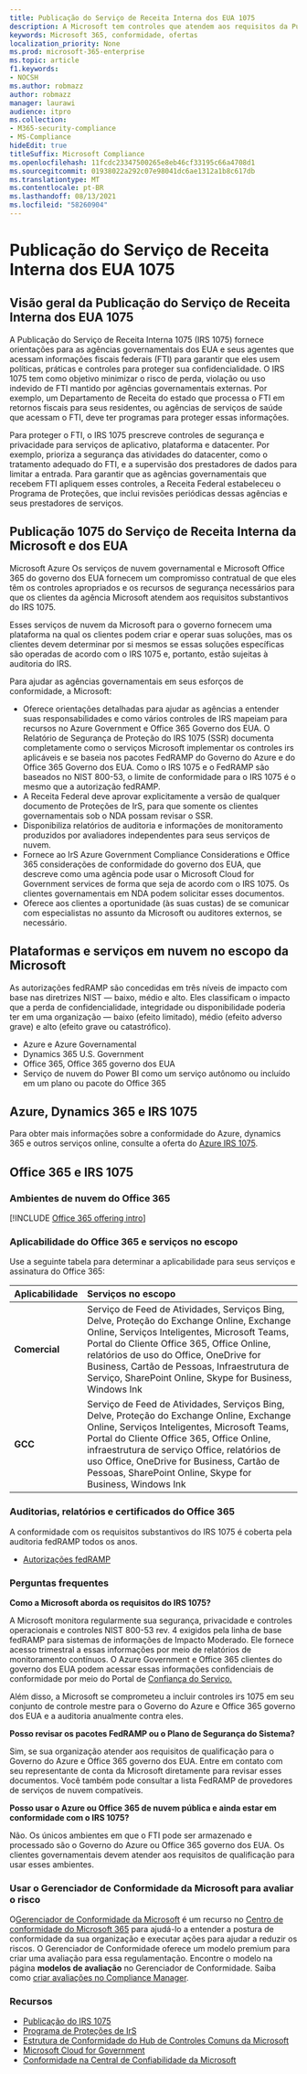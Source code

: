 ```yaml
---
title: Publicação do Serviço de Receita Interna dos EUA 1075
description: A Microsoft tem controles que atendem aos requisitos da Publicação do Serviço de Receita Interna dos EUA 1075.
keywords: Microsoft 365, conformidade, ofertas
localization_priority: None
ms.prod: microsoft-365-enterprise
ms.topic: article
f1.keywords:
- NOCSH
ms.author: robmazz
author: robmazz
manager: laurawi
audience: itpro
ms.collection:
- M365-security-compliance
- MS-Compliance
hideEdit: true
titleSuffix: Microsoft Compliance
ms.openlocfilehash: 11fcdc23347500265e8eb46cf33195c66a4708d1
ms.sourcegitcommit: 01938022a292c07e98041dc6ae1312a1b8c617db
ms.translationtype: MT
ms.contentlocale: pt-BR
ms.lasthandoff: 08/13/2021
ms.locfileid: "58260904"
---
```

# <a name="us-internal-revenue-service-publication-1075"></a>Publicação do Serviço de Receita Interna dos EUA 1075

## <a name="us-internal-revenue-service-publication-1075-overview"></a>Visão geral da Publicação do Serviço de Receita Interna dos EUA 1075

A Publicação do Serviço de Receita Interna 1075 (IRS 1075) fornece orientações para as agências governamentais dos EUA e seus agentes que acessam informações fiscais federais (FTI) para garantir que eles usem políticas, práticas e controles para proteger sua confidencialidade. O IRS 1075 tem como objetivo minimizar o risco de perda, violação ou uso indevido de FTI mantido por agências governamentais externas. Por exemplo, um Departamento de Receita do estado que processa o FTI em retornos fiscais para seus residentes, ou agências de serviços de saúde que acessam o FTI, deve ter programas para proteger essas informações.  
  
Para proteger o FTI, o IRS 1075 prescreve controles de segurança e privacidade para serviços de aplicativo, plataforma e datacenter. Por exemplo, prioriza a segurança das atividades do datacenter, como o tratamento adequado do FTI, e a supervisão dos prestadores de dados para limitar a entrada. Para garantir que as agências governamentais que recebem FTI apliquem esses controles, a Receita Federal estabeleceu o Programa de Proteções, que inclui revisões periódicas dessas agências e seus prestadores de serviços.

## <a name="microsoft-and-us-internal-revenue-service-publication-1075"></a>Publicação 1075 do Serviço de Receita Interna da Microsoft e dos EUA

Microsoft Azure Os [](https://products.office.com/government/office-365-web-services-for-government) serviços de nuvem governamental e Microsoft Office 365 do governo dos EUA fornecem um compromisso contratual de que eles têm os controles apropriados e os recursos de segurança necessários para que os clientes da agência Microsoft atendem aos requisitos substantivos do IRS 1075.  
  
Esses serviços de nuvem da Microsoft para o governo fornecem uma plataforma na qual os clientes podem criar e operar suas soluções, mas os clientes devem determinar por si mesmos se essas soluções específicas são operadas de acordo com o IRS 1075 e, portanto, estão sujeitas à auditoria do IRS.  
  
Para ajudar as agências governamentais em seus esforços de conformidade, a Microsoft:

- Oferece orientações detalhadas para ajudar as agências a entender suas responsabilidades e como vários controles de IRS mapeiam para recursos no Azure Government e Office 365 Governo dos EUA. O Relatório de Segurança de Proteção do IRS 1075 (SSR) documenta completamente como o serviços Microsoft implementar os controles irs aplicáveis e se baseia nos pacotes FedRAMP do Governo do Azure e do Office 365 Governo dos EUA. Como o IRS 1075 e o FedRAMP são baseados no NIST 800-53, o limite de conformidade para o IRS 1075 é o mesmo que a autorização fedRAMP.
- A Receita Federal deve aprovar explicitamente a versão de qualquer documento de Proteções de IrS, para que somente os clientes governamentais sob o NDA possam revisar o SSR.
- Disponibiliza relatórios de auditoria e informações de monitoramento produzidos por avaliadores independentes para seus serviços de nuvem.
- Fornece ao IrS Azure Government Compliance Considerations e Office 365 considerações de conformidade do governo dos EUA, que descreve como uma agência pode usar o Microsoft Cloud for Government services de forma que seja de acordo com o IRS 1075. Os clientes governamentais em NDA podem solicitar esses documentos.
- Oferece aos clientes a oportunidade (às suas custas) de se comunicar com especialistas no assunto da Microsoft ou auditores externos, se necessário.

## <a name="microsoft-in-scope-cloud-platforms--services"></a>Plataformas e serviços em nuvem no escopo da Microsoft

As autorizações fedRAMP são concedidas em três níveis de impacto com base nas diretrizes NIST — baixo, médio e alto. Eles classificam o impacto que a perda de confidencialidade, integridade ou disponibilidade poderia ter em uma organização — baixo (efeito limitado), médio (efeito adverso grave) e alto (efeito grave ou catastrófico).

- Azure e Azure Governamental
- Dynamics 365 U.S. Government
- Office 365, Office 365 governo dos EUA
- Serviço de nuvem do Power BI como um serviço autônomo ou incluído em um plano ou pacote do Office 365

## <a name="azure-dynamics-365-and-irs-1075"></a>Azure, Dynamics 365 e IRS 1075

Para obter mais informações sobre a conformidade do Azure, dynamics 365 e outros serviços online, consulte a oferta do [Azure IRS 1075](/azure/compliance/offerings/offering-irs-1075).

## <a name="office-365-and-irs-1075"></a>Office 365 e IRS 1075

### <a name="office-365-cloud-environments"></a>Ambientes de nuvem do Office 365

[!INCLUDE [Office 365 offering intro](../includes/o365-offering-introduction.md)]

### <a name="office-365-applicability-and-in-scope-services"></a>Aplicabilidade do Office 365 e serviços no escopo

Use a seguinte tabela para determinar a aplicabilidade para seus serviços e assinatura do Office 365:

| **Aplicabilidade** | **Serviços no escopo** |
|:------------------|:----------------------|
| **Comercial** | Serviço de Feed de Atividades, Serviços Bing, Delve, Proteção do Exchange Online, Exchange Online, Serviços Inteligentes, Microsoft Teams, Portal do Cliente Office 365, Office Online, relatórios de uso do Office, OneDrive for Business, Cartão de Pessoas, Infraestrutura de Serviço, SharePoint Online, Skype for Business, Windows Ink |
| **GCC** | Serviço de Feed de Atividades, Serviços Bing, Delve, Proteção do Exchange Online, Exchange Online, Serviços Inteligentes, Microsoft Teams, Portal do Cliente Office 365, Office Online, infraestrutura de serviço Office, relatórios de uso Office, OneDrive for Business, Cartão de Pessoas, SharePoint Online, Skype for Business, Windows Ink |

### <a name="office-365-audits-reports-and-certificates"></a>Auditorias, relatórios e certificados do Office 365

A conformidade com os requisitos substantivos do IRS 1075 é coberta pela auditoria fedRAMP todos os anos.

- [Autorizações fedRAMP](https://marketplace.fedramp.gov/#/product/azure-government?sort=productName&productNameSearch=azure)

### <a name="frequently-asked-questions"></a>Perguntas frequentes

**Como a Microsoft aborda os requisitos do IRS 1075?**

A Microsoft monitora regularmente sua segurança, privacidade e controles operacionais e controles NIST 800-53 rev. 4 exigidos pela linha de base fedRAMP para sistemas de informações de Impacto Moderado. Ele fornece acesso trimestral a essas informações por meio de relatórios de monitoramento contínuos. O Azure Government e Office 365 clientes do governo dos EUA podem acessar essas informações confidenciais de conformidade por meio do Portal de [Confiança do Serviço.](https://aka.ms/stphelp)

Além disso, a Microsoft se comprometeu a incluir controles irs 1075 em seu conjunto de controle mestre para o Governo do Azure e Office 365 governo dos EUA e a auditoria anualmente contra eles.

**Posso revisar os pacotes FedRAMP ou o Plano de Segurança do Sistema?**

Sim, se sua organização atender aos requisitos de qualificação para o Governo do Azure e Office 365 governo dos EUA. Entre em contato com seu representante de conta da Microsoft diretamente para revisar esses documentos. Você também pode consultar a lista FedRAMP de provedores de serviços de nuvem compatíveis.

**Posso usar o Azure ou Office 365 de nuvem pública e ainda estar em conformidade com o IRS 1075?**

Não. Os únicos ambientes em que o FTI pode ser armazenado e processado são o Governo do Azure ou Office 365 governo dos EUA. Os clientes governamentais devem atender aos requisitos de qualificação para usar esses ambientes.

### <a name="use-microsoft-compliance-manager-to-assess-your-risk"></a>Usar o Gerenciador de Conformidade da Microsoft para avaliar o risco

O[Gerenciador de Conformidade da Microsoft](/microsoft-365/compliance/compliance-manager) é um recurso no [Centro de conformidade do Microsoft 365](/microsoft-365/compliance/microsoft-365-compliance-center) para ajudá-lo a entender a postura de conformidade da sua organização e executar ações para ajudar a reduzir os riscos. O Gerenciador de Conformidade oferece um modelo premium para criar uma avaliação para essa regulamentação. Encontre o modelo na página **modelos de avaliação** no Gerenciador de Conformidade. Saiba como [criar avaliações no Compliance Manager](/microsoft-365/compliance/compliance-manager-assessments).

### <a name="resources"></a>Recursos

- [Publicação do IRS 1075](https://www.irs.gov/pub/irs-pdf/p1075.pdf)
- [Programa de Proteções de IrS](https://www.irs.gov/uac/Safeguards-Program)
- [Estrutura de Conformidade do Hub de Controles Comuns da Microsoft](https://www.microsoft.com/trust-center/compliance/compliance-overview)
- [Microsoft Cloud for Government](https://azure.microsoft.com/global-infrastructure/government/)
- [Conformidade na Central de Confiabilidade da Microsoft](https://www.microsoft.com/trust-center/compliance/compliance-overview)
